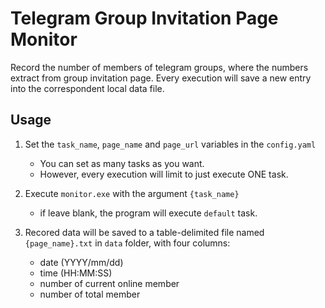 # Telegram Group Invitation Page Monitor

Record the number of members of telegram groups, where the numbers extract from group invitation page.
Every execution will save a new entry into the correspondent local data file. 

## Usage

1. Set the `task_name`, `page_name` and `page_url` variables in the `config.yaml`
    - You can set as many tasks as you want. 
    - However, every execution will limit to just execute ONE task.
    
2. Execute `monitor.exe` with the argument `{task_name}`
    - if leave blank, the program will execute `default` task.
    
3. Recored data will be saved to a table-delimited file named `{page_name}.txt` in `data` folder, with four columns:
    - date (YYYY/mm/dd)
    - time (HH:MM:SS)
    - number of current online member
    - number of total member
    


